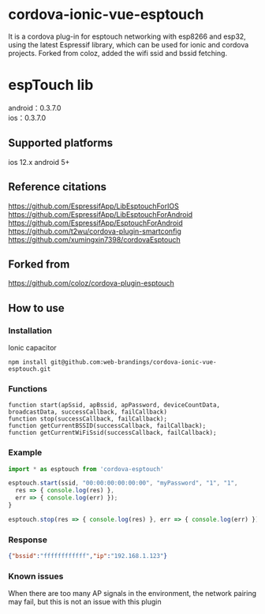 # cordova-ionic-vue-esptouch  
It is a cordova plug-in for esptouch networking with esp8266 and esp32, using the latest Espressif library, which can be used for ionic and cordova projects. Forked from coloz, added the wifi ssid and bssid fetching. 

# espTouch lib  
android：0.3.7.0  
ios：0.3.7.0  
  
## Supported platforms  
ios 12.x 
android 5+ 

## Reference citations  
https://github.com/EspressifApp/LibEsptouchForIOS  
https://github.com/EspressifApp/LibEsptouchForAndroid  
https://github.com/EspressifApp/EsptouchForAndroid  
https://github.com/t2wu/cordova-plugin-smartconfig  
https://github.com/xumingxin7398/cordovaEsptouch  

## Forked from 
https://github.com/coloz/cordova-plugin-esptouch

## How to use  
### Installation  
Ionic capacitor 
```
npm install git@github.com:web-brandings/cordova-ionic-vue-esptouch.git
```
### Functions
```
function start(apSsid, apBssid, apPassword, deviceCountData, broadcastData, successCallback, failCallback) 
function stop(successCallback, failCallback); 
function getCurrentBSSID(successCallback, failCallback); 
function getCurrentWiFiSsid(successCallback, failCallback); 
```

### Example
```javascript
import * as esptouch from 'cordova-esptouch'

esptouch.start(ssid, "00:00:00:00:00:00", "myPassword", "1", "1", 
  res => { console.log(res) },
  err => { console.log(err) });
}

esptouch.stop(res => { console.log(res) }, err => { console.log(err) });

```
### Response
```json
{"bssid":"ffffffffffff","ip":"192.168.1.123"}
```

### Known issues  
When there are too many AP signals in the environment, the network pairing may fail, but this is not an issue with this plugin    
